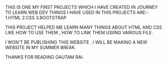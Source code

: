 THIS IS ONE MY FIRST PROJECTS WHICH I HAVE CREATED IN JOURNEY TO LEARN WEB DEV
THINGS I HAVE USED IN THIS PROJECTS ARE:-
1.HTML
2.CSS
3.BOOTSTRAP

THIS PROJECT HELPED ME LEARN MANY THINGS ABOUT HTML AND CSS LIKE HOW TO USE THEM , HOW TO LINK THEM USIING VARIOUS FILE.

I WON'T BE PUBLISHING THIS WEBSITE . I WILL BE MAKING A NEW WEBSITE IN MY SUMMER BREAK.

THANKS FOR READING
GAUTAM RAI.
